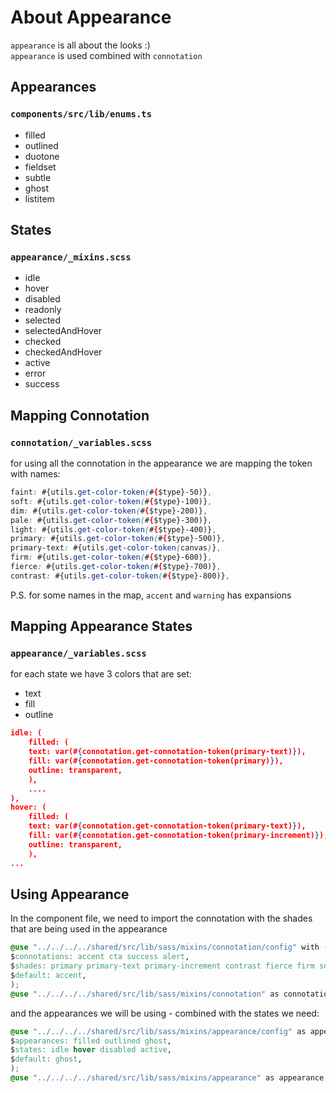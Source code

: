 # About Appearance
`appearance` is all about the looks :)  
`appearance` is used combined with `connotation`

## Appearances
### `components/src/lib/enums.ts`
- filled
- outlined
- duotone
- fieldset
- subtle
- ghost
- listitem

## States
### `appearance/_mixins.scss`
- idle
- hover
- disabled
- readonly
- selected
- selectedAndHover
- checked
- checkedAndHover
- active
- error
- success

## Mapping Connotation
### `connotation/_variables.scss`   
for using all the connotation in the appearance we are mapping the token with names:
```css
faint: #{utils.get-color-token(#{$type}-50)},
soft: #{utils.get-color-token(#{$type}-100)},
dim: #{utils.get-color-token(#{$type}-200)},
pale: #{utils.get-color-token(#{$type}-300)},
light: #{utils.get-color-token(#{$type}-400)},
primary: #{utils.get-color-token(#{$type}-500)},
primary-text: #{utils.get-color-token(canvas)},
firm: #{utils.get-color-token(#{$type}-600)},
fierce: #{utils.get-color-token(#{$type}-700)},
contrast: #{utils.get-color-token(#{$type}-800)},
```

P.S. for some names in the map, `accent` and `warning` has expansions

## Mapping Appearance States
### `appearance/_variables.scss`
for each state we have 3 colors that are set:
- text
- fill
- outline

```json
idle: (
	filled: (
	text: var(#{connotation.get-connotation-token(primary-text)}),
	fill: var(#{connotation.get-connotation-token(primary)}),
	outline: transparent,
	),
	....
),
hover: (
	filled: (
	text: var(#{connotation.get-connotation-token(primary-text)}),
	fill: var(#{connotation.get-connotation-token(primary-increment)}),
	outline: transparent,
	),
...
```

## Using Appearance
In the component file, we need to import the connotation with the shades that are being used in the appearance

```css
@use "../../../../shared/src/lib/sass/mixins/connotation/config" with (
$connotations: accent cta success alert,
$shades: primary primary-text primary-increment contrast fierce firm soft faint,
$default: accent,
);
@use "../../../../shared/src/lib/sass/mixins/connotation" as connotation;

```
and the appearances we will be using - combined with the states we need:
```css
@use "../../../../shared/src/lib/sass/mixins/appearance/config" as appearance-config with (
$appearances: filled outlined ghost,
$states: idle hover disabled active,
$default: ghost,
);
@use "../../../../shared/src/lib/sass/mixins/appearance" as appearance;
```
